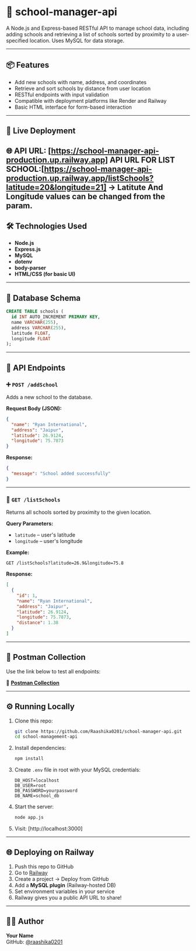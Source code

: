 
# 🏫 school-manager-api

A Node.js and Express-based RESTful API to manage school data, including adding schools and retrieving a list of schools sorted by proximity to a user-specified location. Uses MySQL for data storage.

---

## 📦 Features

- Add new schools with name, address, and coordinates
- Retrieve and sort schools by distance from user location
- RESTful endpoints with input validation
- Compatible with deployment platforms like Render and Railway
- Basic HTML interface for form-based interaction

---

## 🚀 Live Deployment

🌐 **API URL**: [https://school-manager-api-production.up.railway.app]
   **API URL FOR LIST SCHOOL**:[https://school-manager-api-production.up.railway.app/listSchools?latitude=20&longitude=21]
   -> Latitute And Longitude values can be changed from the param.
---

## 🛠️ Technologies Used

- **Node.js**
- **Express.js**
- **MySQL**
- **dotenv**
- **body-parser**
- **HTML/CSS (for basic UI)**

---

## 🧩 Database Schema

```sql
CREATE TABLE schools (
  id INT AUTO_INCREMENT PRIMARY KEY,
  name VARCHAR(255),
  address VARCHAR(255),
  latitude FLOAT,
  longitude FLOAT
);
```

---

## 📂 API Endpoints

### ➕ `POST /addSchool`

Adds a new school to the database.

**Request Body (JSON):**

```json
{
  "name": "Ryan International",
  "address": "Jaipur",
  "latitude": 26.9124,
  "longitude": 75.7873
}
```

**Response:**
```json
{
  "message": "School added successfully"
}
```

---

### 📍 `GET /listSchools`

Returns all schools sorted by proximity to the given location.

**Query Parameters:**

- `latitude` – user's latitude
- `longitude` – user's longitude

**Example:**

```
GET /listSchools?latitude=26.9&longitude=75.8
```

**Response:**
```json
[
  {
    "id": 1,
    "name": "Ryan International",
    "address": "Jaipur",
    "latitude": 26.9124,
    "longitude": 75.7873,
    "distance": 1.38
  }
]
```

---

## 🧪 Postman Collection

Use the link below to test all endpoints:

🔗 **[Postman Collection](https://drive.google.com/file/d/1uo0wqVSpjsP8PAEnMLd-vEIFWTKD7e8R/view?usp=sharing)**

---

## ⚙️ Running Locally

1. Clone this repo:
   ```bash
   git clone https://github.com/Raashika0201/school-manager-api.git
   cd school-management-api
   ```

2. Install dependencies:
   ```bash
   npm install
   ```

3. Create `.env` file in root with your MySQL credentials:
   ```env
   DB_HOST=localhost
   DB_USER=root
   DB_PASSWORD=yourpassword
   DB_NAME=school_db
   ```

4. Start the server:
   ```bash
   node app.js
   ```

5. Visit: [http://localhost:3000]

---

## 🌐 Deploying on Railway

1. Push this repo to GitHub
2. Go to [Railway](https://railway.app)
3. Create a project → Deploy from GitHub
4. Add a **MySQL plugin** (Railway-hosted DB)
5. Set environment variables in your service
6. Railway gives you a public API URL to share!

---
## 🙋‍♂️ Author

**Your Name**  
GitHub: [@raashika0201](https://github.com/raashika0201)


